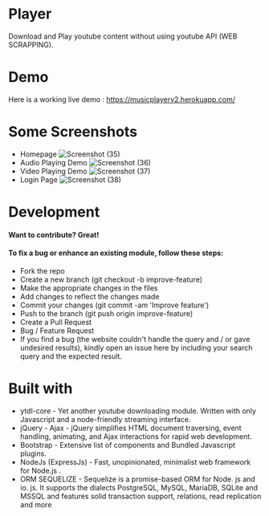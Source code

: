 # Player
Download and Play youtube content without using youtube API (WEB SCRAPPING).
# Demo

Here is a working live demo : https://musicplayerv2.herokuapp.com/

# Some Screenshots
- Homepage
![Screenshot (35)](https://user-images.githubusercontent.com/49112789/69884661-6e9d8980-12ff-11ea-8580-08ad98af3f29.png)
- Audio Playing Demo
![Screenshot (36)](https://user-images.githubusercontent.com/49112789/69884682-8aa12b00-12ff-11ea-8cb3-2948ef913493.png)
- Video Playing Demo
![Screenshot (37)](https://user-images.githubusercontent.com/49112789/69884694-9856b080-12ff-11ea-8687-b082db308f20.png)
- Login Page
![Screenshot (38)](https://user-images.githubusercontent.com/49112789/69884708-ac021700-12ff-11ea-9fbb-63ce08da37fe.png)






# Development
#### Want to contribute? Great!

#### To fix a bug or enhance an existing module, follow these steps:

- Fork the repo
- Create a new branch (git checkout -b improve-feature)
- Make the appropriate changes in the files
- Add changes to reflect the changes made
- Commit your changes (git commit -am 'Improve feature')
- Push to the branch (git push origin improve-feature)
- Create a Pull Request
- Bug / Feature Request
- If you find a bug (the website couldn't handle the query and / or gave undesired results), kindly open an issue here by including your search query and the expected result.
# Built with
- ytdl-core - Yet another youtube downloading module. Written with only Javascript and a node-friendly streaming interface.
- jQuery - Ajax - jQuery simplifies HTML document traversing, event handling, animating, and Ajax interactions for rapid web development.
- Bootstrap - Extensive list of components and Bundled Javascript plugins.
- NodeJs (ExpressJs) - Fast, unopinionated, minimalist web framework for Node.js .
- ORM SEQUELIZE - Sequelize is a promise-based ORM for Node. js and io. js. It supports the dialects PostgreSQL, MySQL, MariaDB, SQLite and MSSQL and features solid transaction support, relations, read replication and more
